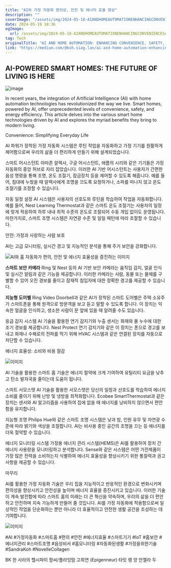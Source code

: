 ```yaml
---
title: "AI와 가정 자동화 편의성, 안전 및 에너지 효율 향상"
description: ""
coverImage: "/assets/img/2024-05-18-AIANDHOMEAUTOMATIONENHANCINGCONVENIENCESAFETYANDENERGYEFFICIENCY_0.png"
date: 2024-05-18 18:36
ogImage:
  url: /assets/img/2024-05-18-AIANDHOMEAUTOMATIONENHANCINGCONVENIENCESAFETYANDENERGYEFFICIENCY_0.png
tag: Tech
originalTitle: "AI AND HOME AUTOMATION: ENHANCING CONVENIENCE, SAFETY, AND ENERGY EFFICIENCY"
link: "https://medium.com/@koh.siag.lan/ai-and-home-automation-enhancing-convenience-safety-and-energy-efficiency-271242f9a4cf"
---
```


## AI-POWERED SMART HOMES: THE FUTURE OF LIVING IS HERE

![image](/assets/img/2024-05-18-AIANDHOMEAUTOMATIONENHANCINGCONVENIENCESAFETYANDENERGYEFFICIENCY_0.png)

In recent years, the integration of Artificial Intelligence (AI) with home automation technologies has revolutionized the way we live. Smart homes, powered by AI, offer unprecedented levels of convenience, safety, and energy efficiency. This article delves into the various smart home technologies driven by AI and explores the myriad benefits they bring to modern living.

Convenience: Simplifying Everyday Life

<div class="content-ad"></div>

AI 파워가 장착된 가정 자동화 시스템은 루틴 작업을 자동화하고 가정 기기를 원활하게 제어함으로써 우리의 삶을 더 편리하게 만들기 위해 설계되었습니다.

스마트 어시스턴트
아마존 알렉사, 구글 어시스턴트, 애플의 시리와 같은 기기들은 가정 자동화의 중앙 허브로 자리 잡았습니다. 이러한 AI 기반 어시스턴트는 사용자가 간편한 음성 명령을 통해 조명, 온도 조절기, 잠금장치 등을 제어할 수 있도록 해줍니다. 예를 들어, 침대에 누웠을 때 알렉사에게 조명을 끄도록 요청하거나, 소파를 떠나지 않고 온도 조절기를 조정할 수 있습니다.

자동 일정 설정
AI 시스템은 사용자의 선호도와 루틴을 학습하여 작업을 자동화합니다. 예를 들어, Nest Learning Thermostat과 같은 스마트 온도 조절기는 사용자의 일정에 맞게 적응하여 하루 내내 최적 수준의 온도로 조절되어 수동 개입 없이도 운영됩니다. 마찬가지로, 스마트 조명 시스템은 자연광 수준 및 일일 패턴에 따라 조절할 수 있습니다.

안전: 가정과 사랑하는 사람 보호

<div class="content-ad"></div>

AI는 고급 모니터링, 실시간 경고 및 지능적인 분석을 통해 주거 보안을 강화합니다.

![AI와 홈 자동화가 편의, 안전 및 에너지 효율성을 증진하는 이미지](/assets/img/2024-05-18-AIANDHOMEAUTOMATIONENHANCINGCONVENIENCESAFETYANDENERGYEFFICIENCY_1.png)

**스마트 보안 카메라**
Ring 및 Nest 등의 AI 기반 보안 카메라는 움직임 감지, 얼굴 인식 및 실시간 알림과 같은 기능을 제공합니다. 이러한 카메라는 사람, 동물 또는 물체를 구별할 수 있어 오진 경보를 줄이고 잠재적 침입자에 대한 정확한 경고를 제공할 수 있습니다.

**지능형 도어벨**
Ring Video Doorbell과 같은 AI가 장착된 스마트 도어벨은 주택 소유주가 스마트폰을 통해 원격으로 방문객을 보고 듣고 말할 수 있도록 합니다. 이 장치는 익숙한 얼굴을 인식하고, 생소한 사람이 문 앞에 있을 때 알려줄 수도 있습니다.

<div class="content-ad"></div>

응급 감지 시스템
AI 기술을 활용한 연기 감지기와 누출 센서는 화재와 물 누수에 대한 조기 경보를 제공합니다. Nest Protect 연기 감지기와 같은 이 장치는 폰으로 경고를 보내고 화재나 수해로의 전파를 막기 위해 HVAC 시스템과 같은 연결된 장치를 자동으로 차단할 수 있습니다.

에너지 효율성: 소비와 비용 절감

![이미지](/assets/img/2024-05-18-AIANDHOMEAUTOMATIONENHANCINGCONVENIENCESAFETYANDENERGYEFFICIENCY_2.png)

AI 기술을 활용한 스마트 홈 기술은 에너지 절약에 크게 기여하여 유틸리티 요금을 낮추고 탄소 발자국을 줄이는데 도움이 됩니다.

<div class="content-ad"></div>

스마트 서모스탯
AI 기술을 활용한 서모스탯은 당신의 일정과 선호도를 학습하여 에너지 소비를 줄이기 위해 난방 및 냉방을 최적화합니다. Ecobee SmartThermostat과 같은 장치는 센서와 AI 알고리즘을 사용하여 집에 없을 때 에너지를 낭비하지 않으면서 편안함을 유지합니다.

지능형 조명
Philips Hue와 같은 스마트 조명 시스템은 낮과 밤, 인원 유무 및 자연광 수준에 따라 밝기와 색상을 조절합니다. AI는 비사용 중인 공간의 조명을 끄는 등 에너지를 더욱 절약할 수 있습니다.

에너지 모니터링 시스템
가정용 에너지 관리 시스템(HEMS)은 AI를 활용하여 장치 간 에너지 사용량을 모니터링하고 분석합니다. Sense와 같은 시스템은 어떤 가전제품이 가장 많은 전력을 소비하는지 식별하여 에너지 효율성을 향상시키기 위한 통찰력과 권고 사항을 제공할 수 있습니다.

마무리

<div class="content-ad"></div>

AI를 활용한 가정 자동화 기술은 우리 집을 지능적이고 반응적인 환경으로 변화시키며 편의성을 향상시키고 안전성을 높이며 에너지 효율을 증진시키고 있습니다. 이러한 기술이 계속 발전함에 따라 스마트 홈의 미래는 더 큰 혁신을 약속하며, 우리의 삶을 더 편안하고 안전하며 지속 가능하게 만들어 줄 것입니다. AI를 가정 자동화에 적용함으로써 일상적인 작업을 단순화하는 뿐만 아니라 더 효율적이고 안전한 생활 공간을 조성하는 데 기여합니다.

![이미지](/assets/img/2024-05-18-AIANDHOMEAUTOMATIONENHANCINGCONVENIENCESAFETYANDENERGYEFFICIENCY_3.png)

#AI #가정자동화 #스마트홈 #편의 #안전 #에너지효율 #스마트기기 #IoT #홈보안 #에너지관리 #스마트조명 #음성비서 #홈모니터링 #자동화된생활 #가정을위한기술 #SandraKoh #NovelleCollagen

BK 한
사라의 헬시파이
팜씨/플라잉맘
고희연 (Epigenneur)
타잇 렝 앙
안젤라 두
